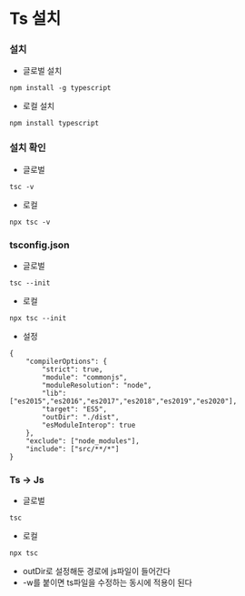 # Ts 설치

### 설치

-   글로벌 설치

```
npm install -g typescript
```

-   로컬 설치

```
npm install typescript
```

### 설치 확인

-   글로벌

```
tsc -v
```

-   로컬

```
npx tsc -v
```

### tsconfig.json

-   글로벌

```
tsc --init
```

-   로컬

```
npx tsc --init
```

-   설정

```
{
    "compilerOptions": {
        "strict": true,
        "module": "commonjs",
        "moduleResolution": "node",
        "lib": ["es2015","es2016","es2017","es2018","es2019","es2020"],
        "target": "ES5",
        "outDir": "./dist",
        "esModuleInterop": true
    },
    "exclude": ["node_modules"],
    "include": ["src/**/*"]
}
```

### Ts -> Js

-   글로벌

```
tsc
```

-   로컬

```
npx tsc
```

-   outDir로 설정해둔 경로에 js파일이 들어간다
-   -w를 붙이면 ts파일을 수정하는 동시에 적용이 된다

